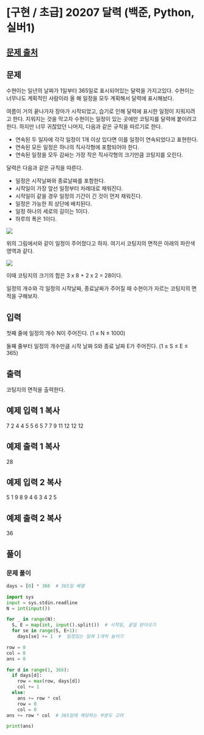 # [구현 / 초급] 20207 달력 (백준, Python, 실버1)

## [문제 출처](https://www.acmicpc.net/problem/20207)

## 문제

수현이는 일년의 날짜가 1일부터 365일로 표시되어있는 달력을 가지고있다. 수현이는 너무나도 계획적인 사람이라 올 해 일정을 모두 계획해서 달력에 표시해놨다.

여름이 거의 끝나가자 장마가 시작되었고, 습기로 인해 달력에 표시한 일정이 지워지려고 한다. 지워지는 것을 막고자 수현이는 일정이 있는 곳에만 코팅지를 달력에 붙이려고 한다. 하지만 너무 귀찮았던 나머지, 다음과 같은 규칙을 따르기로 한다.

-   연속된 두 일자에 각각 일정이 1개 이상 있다면 이를 일정이 연속되었다고 표현한다.
-   연속된 모든 일정은 하나의 직사각형에 포함되어야 한다.
-   연속된 일정을 모두 감싸는 가장 작은 직사각형의 크기만큼 코팅지를 오린다.

달력은 다음과 같은 규칙을 따른다.

-   일정은 시작날짜와 종료날짜를 포함한다.
-   시작일이 가장 앞선 일정부터 차례대로 채워진다.
-   시작일이 같을 경우 일정의 기간이 긴 것이 먼저 채워진다.
-   일정은 가능한 최 상단에 배치된다.
-   일정 하나의 세로의 길이는 1이다.
-   하루의 폭은 1이다.

![](https://upload.acmicpc.net/1a820e79-e5fc-4e4a-b7ad-efe42cfd7cdd/)

위의 그림에서와 같이 일정이 주어졌다고 하자. 여기서 코팅지의 면적은 아래의 파란색 영역과 같다.

![](https://upload.acmicpc.net/680c1b8a-7ae1-4b00-ba41-e1c61cd64846/)

이때 코팅지의 크기의 합은 3 x 8 + 2 x 2 = 28이다.

일정의 개수와 각 일정의 시작날짜, 종료날짜가 주어질 때 수현이가 자르는 코팅지의 면적을 구해보자.

## 입력

첫째 줄에 일정의 개수 N이 주어진다. (1 ≤ N ≤ 1000)

둘째 줄부터 일정의 개수만큼 시작 날짜 S와 종료 날짜 E가 주어진다. (1 ≤ S ≤ E ≤ 365)

## 출력

코팅지의 면적을 출력한다.

## 예제 입력 1  복사

7
2 4
4 5
5 6
5 7
7 9
11 12
12 12

## 예제 출력 1  복사

28

## 예제 입력 2  복사

5
1 9
8 9
4 6
3 4
2 5

## 예제 출력 2  복사

36

## 풀이
### 문제 풀이
```python
days = [0] * 366  # 365일 배열

import sys
input = sys.stdin.readline
N = int(input())

for _ in range(N):
  S, E = map(int, input().split())  # 시작일, 끝일 받아오기
  for se in range(S, E+1):
    days[se] += 1  #  일정있는 일에 1개씩 늘이기

row = 0
col = 0
ans = 0

for d in range(1, 366):
  if days[d]:
    row = max(row, days[d])
    col += 1
  else:
    ans += row * col
    row = 0
    col = 0
ans += row * col  # 365일에 해당하는 부분도 고려

print(ans)
```
<!--stackedit_data:
eyJoaXN0b3J5IjpbMjIzNDc0NzI4LDY3NTIzNDgxMiwxNTM2Nj
Q0ODg2XX0=
-->
